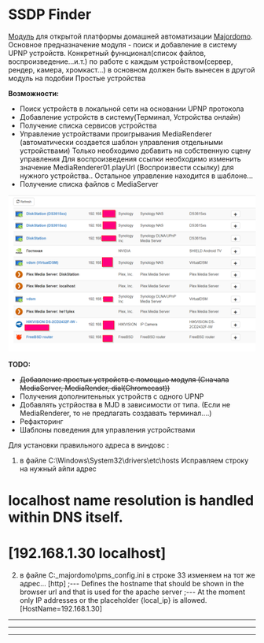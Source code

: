 

# SSDP Finder

[Модуль](https://majordomo.smartliving.ru/forum/viewtopic.php?f=5&t=2756) для открытой платформы домашней автоматизации [Majordomo](majordomo.smartliving.ru).
Основное предназначение модуля - поиск и добавление в систему UPNP устройств. Конкретный функционал(список файлов, воспроизведение...и.т.) по работе с каждым устройством(сервер, рендер, камера, хромкаст...) в основном должен быть вынесен в другой модуль на подобии Простые устройства




**Возможности:**

 - Поиск устройств в локальной сети на основании UPNP протокола
 - Добавление устройств в систему(Терминал, Устройства онлайн)
 - Получение списка сервисов устройства
 - Управление устройствами проигрывания MediaRenderer (автоматически создается шаблон управления отдельными устройствами)
   Только необходимо добавить на собственную сцену управления
   Для воспроизведения ссылки необходимо изменить значение MediaRenderer01.playUrl (Воспроизвести ссылку) для нужного устройства.. 
   Остальное управление находится в шаблоне...
 - Получение списка файлов c MediaServer
 
 ![ScreenShot](/screen.png)


**TODO:**

 - ~~Добавление простых устройств с помощью модуля (Сначала MediaServer, MediaRender, dial(Chromecast))~~
 - Получения дополнитеньных устройств с одного UPNP
 - Добавлять устрйоства в MJD в зависимости от типа. (Если не MediaRenderer, то не предлагать создавать терминал....)
 - Рефакторинг
 - Шаблоны поведения для управления устройствами

Для установки правильного адреса в виндовс :
1. в файле C:\Windows\System32\drivers\etc\hosts
Исправляем строку на нужный айпи адрес
# localhost name resolution is handled within DNS itself.
#	[192.168.1.30    localhost]

2. в файле C:\_majordomo\pms_config.ini
в строке  33 изменяем на тот же адрес...
[http]
;--- Defines the hostname that should be shown in the browser url and that is used for the apache server
;--- At the moment only IP addresses or the placeholder {local_ip} is allowed. 
[HostName=192.168.1.30]


----------


----------


----------


